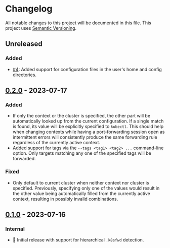 # Changelog

All notable changes to this project will be documented in this file.
This project uses [Semantic Versioning](https://semver.org/spec/v2.0.0.html).

## Unreleased

### Added

- [#4](https://github.com/sunsided/k8sfwd/pull/4):
  Added support for configuration files in the user's home and config directories.

## [0.2.0] - 2023-07-17

### Added

- If only the context or the cluster is specified, the other part will be automatically
  looked up from the current configuration. If a single match is found, its value will
  be explicitly specified to `kubectl`. This should help when changing contexts while
  having a port-forwarding session open as intermittent errors will consistently
  produce the same forwarding rule regardless of the currently active context.
- Added support for tags via the `--tags <tag1> <tag2> ...` command-line option. Only
  targets matching any one of the specified tags will be forwarded.

### Fixed

- Only default to current cluster when neither context nor cluster is specified.
  Previously, specifying only one of the values would result in the other
  value being automatically filled from the currently active context, resulting in
  possibly invalid combinations.

## [0.1.0] - 2023-07-16

### Internal

- 🎉 Initial release with support for hierarchical `.k8sfwd` detection.

[0.2.0]: https://github.com/sunsided/k8sfwd/releases/tag/0.2.0
[0.1.0]: https://github.com/sunsided/k8sfwd/releases/tag/0.1.0
